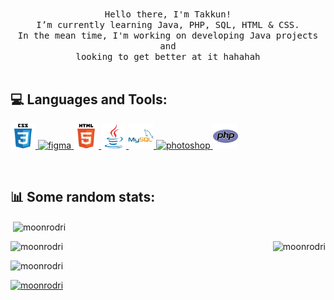 <p align="center">
   <samp><br>
   Hello there, I'm Takkun!
   <br>
   I’m currently learning Java, PHP, SQL, HTML & CSS.<br>
   In the mean time, I'm working on developing Java projects and<br> looking to get better at it hahahah
   <br>
   </samp><br>
</p>


<h2 align="left">💻 Languages and Tools:</h2>
<p align="left"> <a href="https://www.w3schools.com/css/" target="_blank" rel="noreferrer"> <img src="https://raw.githubusercontent.com/devicons/devicon/master/icons/css3/css3-original-wordmark.svg" alt="css3" width="40" height="40"/> </a> <a href="https://www.figma.com/" target="_blank" rel="noreferrer"> <img src="https://www.vectorlogo.zone/logos/figma/figma-icon.svg" alt="figma" width="40" height="40"/> </a> <a href="https://www.w3.org/html/" target="_blank" rel="noreferrer"> <img src="https://raw.githubusercontent.com/devicons/devicon/master/icons/html5/html5-original-wordmark.svg" alt="html5" width="40" height="40"/> </a> <a href="https://www.java.com" target="_blank" rel="noreferrer"> <img src="https://raw.githubusercontent.com/devicons/devicon/master/icons/java/java-original.svg" alt="java" width="40" height="40"/> </a> <a href="https://www.mysql.com/" target="_blank" rel="noreferrer"> <img src="https://raw.githubusercontent.com/devicons/devicon/master/icons/mysql/mysql-original-wordmark.svg" alt="mysql" width="40" height="40"/> </a> <a href="https://www.photoshop.com/en" target="_blank" rel="noreferrer"> <img src="https://upload.wikimedia.org/wikipedia/commons/a/af/Adobe_Photoshop_CC_icon.svg" alt="photoshop" width="40" height="40"/> </a> <a href="https://www.php.net" target="_blank" rel="noreferrer"> <img src="https://raw.githubusercontent.com/devicons/devicon/master/icons/php/php-original.svg" alt="php" width="40" height="40"/> </a> </p>
<br>
<h2 align="left">📊 Some random stats:</h2>

<p>&nbsp;<img align="center" src="https://github-readme-stats.vercel.app/api/top-langs/?username=moonrodri&theme=blueberry&show_icons=true&hide_border=true&layout=compact" alt="moonrodri" />  </p>
<p><img align="left"src="https://github-readme-stats.vercel.app/api?username=moonrodri&theme=blueberry&show_icons=true&hide_border=true&count_private=true" alt="moonrodri" /></p>
<p>&nbsp;<img align="right" src="https://github-readme-streak-stats.herokuapp.com/?user=moonrodri&theme=blueberry&hide_border=true" alt="moonrodri" /></p> 

<p align="left"> <img src="https://komarev.com/ghpvc/?username=moonrodri&label=Profile%20views&color=6549ee&style=flat-square" alt="moonrodri" /> </p>

<p align="left"> <a href="https://github.com/ryo-ma/github-profile-trophy"><img src="https://github-profile-trophy.vercel.app/?username=moonrodri&theme=discord" alt="moonrodri" /></a> </p>

<!---
MoonRodri/MoonRodri is a ✨ special ✨ repository because its `README.md` (this file) appears on your GitHub profile.
You can click the Preview link to take a look at your changes.
--->
